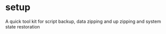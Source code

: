 # setup
A quick tool kit for script backup, data zipping and up zipping and system state restoration
